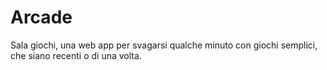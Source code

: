 # Arcade
Sala giochi, una web app per svagarsi qualche minuto con giochi semplici, che siano recenti o di una volta.
